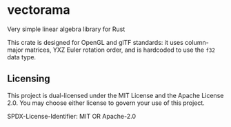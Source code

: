 # vectorama
Very simple linear algebra library for Rust

This crate is designed for OpenGL and glTF standards: it uses column-major matrices, YXZ Euler rotation order,
and is hardcoded to use the `f32` data type.

## Licensing
This project is dual-licensed under the MIT License and the Apache License 2.0. You may choose either license to govern your use of this project.

SPDX-License-Identifier: MIT OR Apache-2.0
